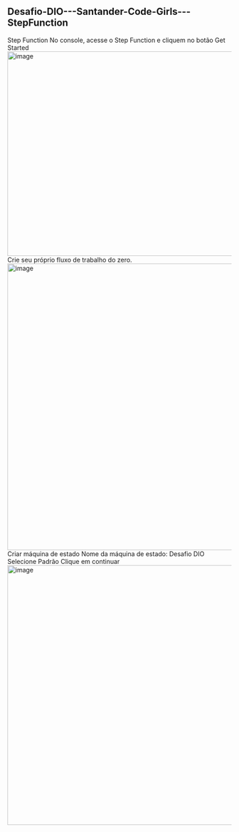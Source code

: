 ## Desafio-DIO---Santander-Code-Girls---StepFunction

Step Function
No console, acesse o Step Function e cliquem no botão Get Started
<img width="1887" height="459" alt="image" src="https://github.com/user-attachments/assets/6b006765-bbeb-42a0-bb90-92b83c8c92fa" />
Crie seu próprio fluxo de trabalho do zero.
<img width="1208" height="643" alt="image" src="https://github.com/user-attachments/assets/2362ca0f-4c95-4012-aa58-eebf19a98016" />
Criar máquina de estado
Nome da máquina de estado: Desafio DIO
Selecione Padrão
Clique em continuar
<img width="1743" height="583" alt="image" src="https://github.com/user-attachments/assets/e97ab51b-9d2d-4001-bd81-97d04ce072da" />
